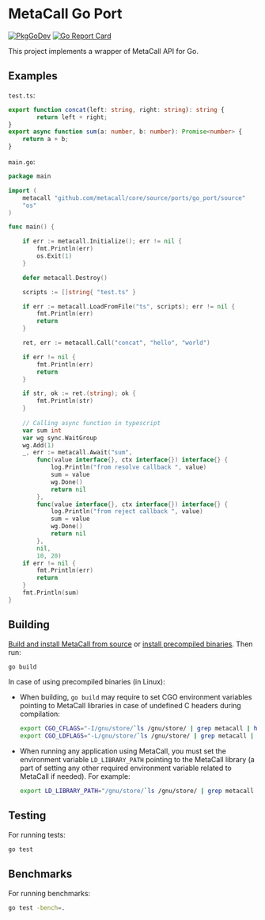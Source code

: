 # MetaCall Go Port

[![PkgGoDev](https://pkg.go.dev/badge/github.com/metacall/core/source/ports/go_port/source)](https://pkg.go.dev/github.com/metacall/core/source/ports/go_port/source) [![Go Report Card](https://goreportcard.com/badge/github.com/metacall/core)](https://goreportcard.com/report/github.com/metacall/core)

This project implements a wrapper of MetaCall API for Go.

## Examples

`test.ts`:
```ts
export function concat(left: string, right: string): string {
        return left + right;
}
export async function sum(a: number, b: number): Promise<number> {
	return a + b;
}
```

`main.go`:
```go
package main

import (
	metacall "github.com/metacall/core/source/ports/go_port/source"
	"os"
)

func main() {

	if err := metacall.Initialize(); err != nil {
		fmt.Println(err)
		os.Exit(1)
	}

	defer metacall.Destroy()

	scripts := []string{ "test.ts" }

	if err := metacall.LoadFromFile("ts", scripts); err != nil {
		fmt.Println(err)
		return
	}

	ret, err := metacall.Call("concat", "hello", "world")

	if err != nil {
		fmt.Println(err)
		return
	}

	if str, ok := ret.(string); ok {
		fmt.Println(str)
	}
	
	// Calling async function in typescript
	var sum int
	var wg sync.WaitGroup
	wg.Add(1)
	_, err := metacall.Await("sum",
		func(value interface{}, ctx interface{}) interface{} {
			log.Println("from resolve callback ", value)
			sum = value
			wg.Done()
			return nil
		},
		func(value interface{}, ctx interface{}) interface{} {
			log.Println("from reject callback ", value)
			sum = value
			wg.Done()
			return nil
		},
		nil,
		10, 20)
	if err != nil {
		fmt.Println(err)
		return
	}
	fmt.Println(sum)
}
```

## Building

[Build and install MetaCall from source](https://github.com/metacall/core/blob/develop/docs/README.md#6-build-system) or [install precompiled binaries](https://github.com/metacall/install#install). Then run:

```sh
go build
```

In case of using precompiled binaries (in Linux):
 - When building, `go build` may require to set CGO environment variables pointing to MetaCall libraries in case of undefined C headers during compilation:
	```sh
	export CGO_CFLAGS="-I/gnu/store/`ls /gnu/store/ | grep metacall | head -n 1`/include"
	export CGO_LDFLAGS="-L/gnu/store/`ls /gnu/store/ | grep metacall | head -n 1`/lib"
	```

 - When running any application using MetaCall, you must set the environment variable `LD_LIBRARY_PATH` pointing to the MetaCall library (a part of setting any other required environment variable related to MetaCall if needed). For example:
	```sh
	export LD_LIBRARY_PATH="/gnu/store/`ls /gnu/store/ | grep metacall | head -n 1`/lib"
	```

## Testing

For running tests:

```sh
go test
```

## Benchmarks

For running benchmarks:

```sh
go test -bench=.
```
